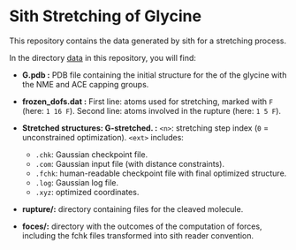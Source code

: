 # Sith Stretching of Glycine

This repository contains the data generated by sith for a stretching process.

In the directory [data](https://github.com/Sucerquia/Gdata4tut/tree/main/data) in this repository, you will find:

- **G.pdb :** PDB file containing the initial structure for the of the glycine with the NME and ACE capping groups.
- **frozen_dofs.dat :** First line: atoms used for stretching, marked with `F` (here: `1 16 F`). Second line: atoms involved in the rupture (here: `1 5 F`).  
- **Stretched structures: G-stretched<n>.<ext> :** `<n>`: stretching step index (`0` = unconstrained optimization). `<ext>` includes:

    - `.chk`: Gaussian checkpoint file.  
    - `.com`: Gaussian input file (with distance constraints).  
    - `.fchk`: human-readable checkpoint file with final optimized structure.  
    - `.log`: Gaussian log file.  
    - `.xyz`: optimized coordinates.  

- **rupture/:** directory containing files for the cleaved molecule.
- **foces/:** directory with the outcomes of the computation of forces, including the fchk files transformed into sith reader convention.
